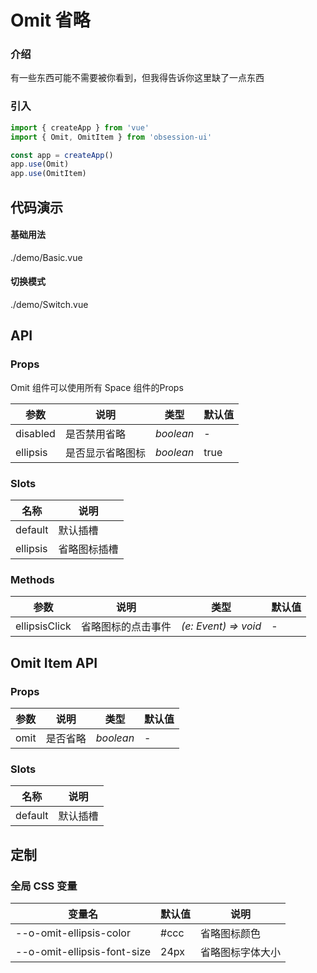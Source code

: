 # Omit 省略

### 介绍

有一些东西可能不需要被你看到，但我得告诉你这里缺了一点东西

### 引入

```js
import { createApp } from 'vue'
import { Omit, OmitItem } from 'obsession-ui'

const app = createApp()
app.use(Omit)
app.use(OmitItem)
```

## 代码演示

#### 基础用法

<demo-code transform>./demo/Basic.vue</demo-code>

#### 切换模式

<demo-code transform>./demo/Switch.vue</demo-code>

## API

### Props

Omit 组件可以使用所有 Space 组件的Props

| 参数      | 说明           | 类型                                                                | 默认值 |
| --------- | -------------- | ------------------------------------------------------------------- | ------ |
| disabled      | 是否禁用省略       | _boolean_          | -     |
| ellipsis     | 是否显示省略图标   | _boolean_           | true      |

### Slots

| 名称    | 说明     |
| ------- | -------- |
| default | 默认插槽 |
| ellipsis | 省略图标插槽 |

### Methods

| 参数      | 说明           | 类型                                                                | 默认值 |
| --------- | -------------- | ------------------------------------------------------------------- | ------ |
| ellipsisClick     | 省略图标的点击事件   | _(e: Event) => void_           | -      |

## Omit Item API

### Props

| 参数      | 说明           | 类型                                                                | 默认值 |
| --------- | -------------- | ------------------------------------------------------------------- | ------ |
| omit      | 是否省略       | _boolean_          | -     |

### Slots

| 名称    | 说明     |
| ------- | -------- |
| default | 默认插槽 |

## 定制

### 全局 CSS 变量

| 变量名 | 默认值 | 说明 |
| ---- | ---- | ---- |
| --o-omit-ellipsis-color | #ccc | 省略图标颜色 |
| --o-omit-ellipsis-font-size | 24px | 省略图标字体大小 |